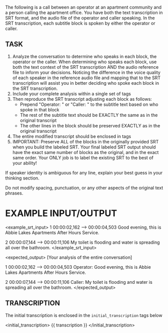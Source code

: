 The following is a call between an operator at an apartment community and a person calling the apartment office. You have both the text transcription in SRT format, and the audio file of the operator and caller speaking. In the SRT transcription, each subtitle block is spoken by either the operator or caller.

## TASK

1. Analyze the conversation to determine who speaks in each block, the operator or the caller. When determining who speaks each block, use both the text context of the SRT transcription AND the audio reference file to inform your decisions. Noticing the difference in the voice quality of each speaker in the reference audio file and mapping that to the SRT transcription will assist you in better deciding who spoke each block in the SRT transcription.
2. Include your complete analysis within a single set of <thinking></thinking> tags
3. Then reproduce the SRT transcript adjusting each block as follows:
   - Prepend "Operator: " or "Caller: " to the subtitle text based on who spoke in that block
   - The rest of the subtitle text should be EXACTLY the same as in the original transcript
   - The other lines in the block should be preserved EXACTLY as in the original transcript
4. The entire modified transcript should be enclosed in <transcript></transcript> tags
5. IMPORTANT: Preserve ALL of the blocks in the originally provided SRT when you build the labeled SRT. Your final labeled SRT output should have the exact same number of blocks as the original, and in the exact same order. Your ONLY job is to label the existing SRT to the best of your ability!

If speaker identity is ambiguous for any line, explain your best guess in your thinking section.

Do not modify spacing, punctuation, or any other aspects of the original text phrases.

# EXAMPLE INPUT/OUTPUT

<example_srt_input>
1
00:00:02,162 --> 00:00:04,503
Good evening, this is Abbie Lakes Apartments After Hours Service.

2
00:00:07,144 --> 00:00:11,106
My toilet is flooding and water is spreading all over the bathroom.
</example_srt_input>

<expected_output>
<thinking>
[Your analysis of the entire conversation]
</thinking>

<transcript>
1
00:00:02,162 --> 00:00:04,503
Operator: Good evening, this is Abbie Lakes Apartments After Hours Service.

2
00:00:07,144 --> 00:00:11,106
Caller: My toilet is flooding and water is spreading all over the bathroom.
</transcript>
</expected_output>

## TRANSCRIPTION

The initial transcription is enclosed in the `initial_transcription` tags below

<initial_transcription>
{{ transcription }}
</initial_transcription>
